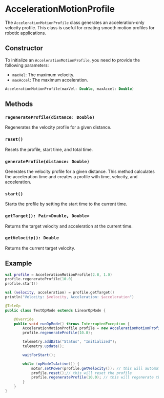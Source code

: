 # AccelerationMotionProfile

The `AccelerationMotionProfile` class generates an acceleration-only velocity profile. This class is useful for creating smooth motion profiles for robotic applications.

## Constructor

To initialize an `AccelerationMotionProfile`, you need to provide the following parameters:
- `maxVel`: The maximum velocity.
- `maxAccel`: The maximum acceleration.

```kotlin
AccelerationMotionProfile(maxVel: Double, maxAccel: Double)
```

## Methods

### `regenerateProfile(distance: Double)`

Regenerates the velocity profile for a given distance.

### `reset()`

Resets the profile, start time, and total time.

### `generateProfile(distance: Double)`

Generates the velocity profile for a given distance. This method calculates the acceleration time and creates a profile with time, velocity, and acceleration.

### `start()`

Starts the profile by setting the start time to the current time.

### `getTarget(): Pair<Double, Double>`

Returns the target velocity and acceleration at the current time.

### `getVelocity(): Double`

Returns the current target velocity.

## Example

```kotlin
val profile = AccelerationMotionProfile(2.0, 1.0)
profile.regenerateProfile(10.0)
profile.start()

val (velocity, acceleration) = profile.getTarget()
println("Velocity: $velocity, Acceleration: $acceleration")
```
```java
@TeleOp
public class TestOpMode extends LinearOpMode {

    @Override
    public void runOpMode() throws InterruptedException {
        AccelerationMotionProfile profile = new AccelerationMotionProfile(2.0, 1.0);
        profile.regenerateProfile(10.0);

        telemetry.addData("Status", "Initialized");
        telemetry.update();

        waitForStart();

        while (opModeIsActive()) {
            motor.setPower(profile.getVelocity()); // this will automatically calculate it and do it once
            profile.reset();// this will reset the profile
            profile.regenerateProfile(10.0); // this will regenerate the profile and reset it all 
        }
    }
}
```